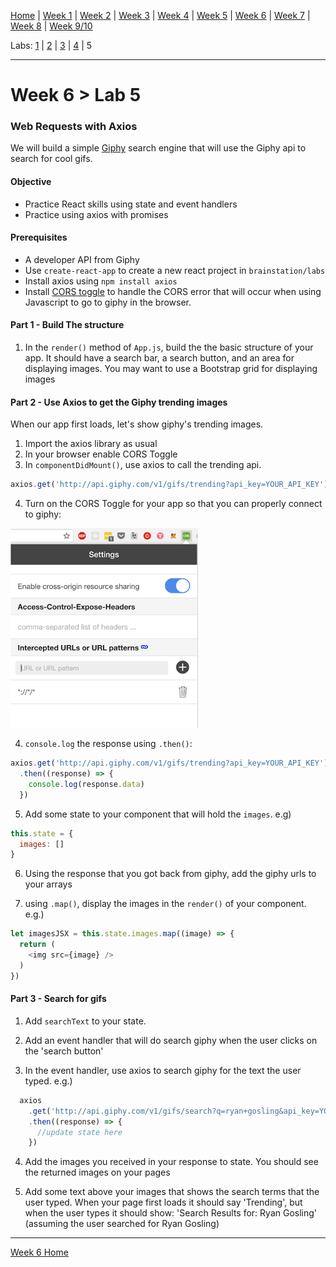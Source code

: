 [Home](/README.MD) | [Week 1](../../week-01/ReadMe.md) | [Week 2](../../week-02/ReadMe.md) | [Week 3](../../week-03/ReadMe.md) | [Week 4](../../week-04/ReadMe.md) | [Week 5](../../week-05/ReadMe.md) | [Week 6](../../week-06/ReadMe.md) | [Week 7](../../week-07/ReadMe.md) | [Week 8](../../week-08/ReadMe.md) | [Week 9/10](../../week-09_10/ReadMe.md)

Labs: [1](./lab-01.md) | [2](./lab-02.md) | [3](./lab-03.md) | [4](./lab-04.md) | 5

---

# Week 6 > Lab 5

### Web Requests with Axios

We will build a simple [Giphy](https://developers.giphy.com/) search engine that will use the Giphy api to search for cool gifs.

#### Objective

- Practice React skills using state and event handlers
- Practice using axios with promises

#### Prerequisites

- A developer API from Giphy
- Use `create-react-app` to create a new react project in `brainstation/labs`
- Install axios using `npm install axios`
- Install [CORS toggle](https://chrome.google.com/webstore/detail/cors-toggle/jioikioepegflmdnbocfhgmpmopmjkim?hl=en) to handle the CORS error that will occur when using Javascript to go to giphy in the browser.

#### Part 1 - Build The structure

1. In the `render()` method of `App.js`, build the the basic structure of your app. It should have a search bar, a search button, and an area for displaying images. You may want to use a Bootstrap grid for displaying images

#### Part 2 - Use Axios to get the Giphy trending images

When our app first loads, let's show giphy's trending images.

1. Import the axios library as usual
2. In your browser enable CORS Toggle
3. In `componentDidMount()`, use axios to call the trending api.  

```JavaScript
axios.get('http://api.giphy.com/v1/gifs/trending?api_key=YOUR_API_KEY')
```

4. Turn on the CORS Toggle for your app so that you can properly connect to giphy:

![Cors Toggle](../../public/img/corsToggle.png)

4. `console.log` the response using `.then()`:

```JavaScript
axios.get('http://api.giphy.com/v1/gifs/trending?api_key=YOUR_API_KEY')
  .then((response) => {
    console.log(response.data)
  })
```

5. Add some state to your component that will hold the `images`. e.g)

```JavaScript
this.state = {
  images: []
}
```

6. Using the response that you got back from giphy, add the giphy urls to your arrays

7. using `.map()`, display the images in the `render()` of your component. e.g.)

```JavaScript
let imagesJSX = this.state.images.map((image) => {
  return (
    <img src={image} />
  )
})
```

#### Part 3 - Search for gifs

1. Add `searchText` to your state.

2. Add an event handler that will do search giphy when the user clicks on the 'search button'

3. In the event handler, use axios to search giphy for the text the user typed. e.g.)

```JavaScript
  axios
    .get('http://api.giphy.com/v1/gifs/search?q=ryan+gosling&api_key=YOUR_API_KEY')
    .then((response) => {
      //update state here
    })
```

4. Add the images you received in your response to state. You should see the returned images on your pages

5. Add some text above your images that shows the search terms that the user typed. When your page first loads it should say 'Trending', but when the user types it should show: 'Search Results for: Ryan Gosling' (assuming the user searched for Ryan Gosling)

---
[Week 6 Home](../ReadMe.md)
